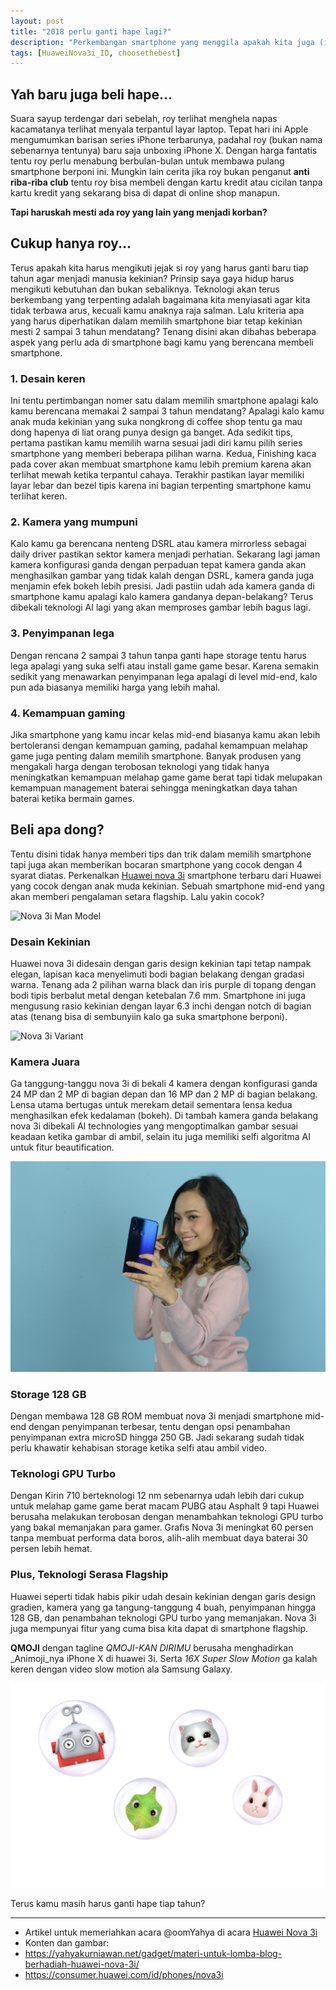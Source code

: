 ```yaml
---
layout: post
title: "2018 perlu ganti hape lagi?"
description: "Perkembangan smartphone yang menggila apakah kita juga (ikutan) menggila?"
tags: [HuaweiNova3i_ID, choosethebest]
---
```

[i3man]: https://raw.githubusercontent.com/edwinlab/blog/master/_assets/images/i3man.JPG "Nova 3i Man Model"
[i3woman]: https://raw.githubusercontent.com/edwinlab/blog/master/_assets/images/i3woman.JPG "Nova 3i Women Model"
[qmoji]: https://raw.githubusercontent.com/edwinlab/blog/master/_assets/images/qmoji.png "Nova 3i QMOJI"
[variant]: https://github.com/edwinlab/blog/blob/master/_assets/images/variant.JPG?raw=true "Nova 3i Variant"

## Yah baru juga beli hape...
Suara sayup terdengar dari sebelah, roy terlihat menghela napas kacamatanya terlihat menyala terpantul layar laptop. Tepat hari ini Apple mengumumkan barisan series iPhone terbarunya, padahal roy (bukan nama sebenarnya tentunya) baru saja unboxing iPhone X. Dengan harga fantatis tentu roy perlu menabung berbulan-bulan untuk membawa pulang smartphone berponi ini. Mungkin lain cerita jika roy bukan penganut __anti riba-riba club__ tentu roy bisa membeli dengan kartu kredit atau cicilan tanpa kartu kredit yang sekarang bisa di dapat di online shop manapun.

__Tapi haruskah mesti ada roy yang lain yang menjadi korban?__

## Cukup hanya roy...
Terus apakah kita harus mengikuti jejak si roy yang harus ganti baru tiap tahun agar menjadi manusia kekinian? Prinsip saya gaya hidup harus mengikuti kebutuhan dan bukan sebaliknya. Teknologi akan terus berkembang yang terpenting adalah bagaimana kita menyiasati agar kita tidak terbawa arus, kecuali kamu anaknya raja salman. Lalu kriteria apa yang harus diperhatikan dalam memilih smartphone biar tetap kekinian mesti 2 sampai 3 tahun mendatang? Tenang disini akan dibahas beberapa aspek yang perlu ada di smartphone bagi kamu yang berencana membeli smartphone.

### 1. Desain keren
Ini tentu pertimbangan nomer satu dalam memilih smartphone apalagi kalo kamu berencana memakai 2 sampai 3 tahun mendatang? Apalagi kalo kamu anak muda kekinian yang suka nongkrong di coffee shop tentu ga mau dong hapenya di liat orang punya design ga banget. Ada sedikit tips, pertama pastikan kamu memilih warna sesuai jadi diri kamu pilih series smartphone yang memberi beberapa pilihan warna. Kedua, Finishing kaca pada cover akan membuat smartphone kamu lebih premium karena akan terlihat mewah ketika terpantul cahaya. Terakhir pastikan layar memiliki layar lebar dan bezel tipis karena ini bagian terpenting smartphone kamu terlihat keren.

### 2. Kamera yang mumpuni
Kalo kamu ga berencana nenteng DSRL atau kamera mirrorless sebagai daily driver pastikan sektor kamera menjadi perhatian. Sekarang lagi jaman kamera konfigurasi ganda dengan perpaduan tepat kamera ganda akan menghasilkan gambar yang tidak kalah dengan DSRL, kamera ganda juga menjamin efek bokeh lebih presisi. Jadi pastiin udah ada kamera ganda di smartphone kamu apalagi kalo kamera gandanya depan-belakang? Terus dibekali teknologi AI lagi yang akan memproses gambar lebih bagus lagi.

### 3. Penyimpanan lega
Dengan rencana 2 sampai 3 tahun tanpa ganti hape storage tentu harus lega apalagi yang suka selfi atau install game game besar. Karena semakin sedikit yang menawarkan penyimpanan lega apalagi di level mid-end, kalo pun ada biasanya memiliki harga yang lebih mahal.

### 4. Kemampuan gaming
Jika smartphone yang kamu incar kelas mid-end biasanya kamu akan lebih bertoleransi dengan kemampuan gaming, padahal kemampuan melahap game juga penting dalam memilih smartphone. Banyak produsen yang mengakali harga dengan terobosan teknologi yang tidak hanya meningkatkan kemampuan melahap game game berat tapi tidak melupakan kemampuan management baterai sehingga meningkatkan daya tahan baterai ketika bermain games.


## Beli apa dong?
Tentu disini tidak hanya memberi tips dan trik dalam memilih smartphone tapi juga akan memberikan bocaran smartphone yang cocok dengan 4 syarat diatas. Perkenalkan [Huawei nova 3i](https://consumer.huawei.com/id/phones/nova3i) smartphone terbaru dari Huawei yang cocok dengan anak muda kekinian. Sebuah smartphone mid-end yang akan memberi pengalaman setara flagship. Lalu yakin cocok?

![Nova 3i Man Model][i3man]

### Desain Kekinian
Huawei nova 3i didesain dengan garis design kekinian tapi tetap nampak elegan, lapisan kaca menyelimuti bodi bagian belakang dengan gradasi warna. Tenang ada 2 pilihan warna black dan iris purple di topang dengan bodi tipis berbalut metal dengan ketebalan 7.6 mm. Smartphone ini juga mengusung rasio kekinian dengan layar 6.3 inchi dengan notch di bagian atas (tenang bisa di sembunyiin kalo ga suka smartphone berponi).

![Nova 3i Variant][variant]

### Kamera Juara
Ga tanggung-tanggu nova 3i di bekali 4 kamera dengan konfigurasi ganda 24 MP dan 2 MP di bagian depan dan 16 MP dan 2 MP di bagian belakang. Lensa utama bertugas untuk merekam detail sementara lensa kedua menghasilkan efek kedalaman (bokeh). Di tambah kamera ganda belakang nova 3i dibekali AI technologies yang mengoptimalkan gambar sesuai keadaan ketika gambar di ambil, selain itu juga memiliki selfi algoritma AI untuk fitur beautification.

![Nova 3i Women Model][i3woman]

### Storage 128 GB
Dengan membawa 128 GB ROM membuat nova 3i menjadi smartphone mid-end dengan penyimpanan terbesar, tentu dengan opsi penambahan penyimpanan extra microSD hingga 250 GB. Jadi sekarang sudah tidak perlu khawatir kehabisan storage ketika selfi atau ambil video.

### Teknologi GPU Turbo
Dengan Kirin 710 berteknologi 12 nm sebenarnya udah lebih dari cukup untuk melahap game game berat macam PUBG atau Asphalt 9 tapi Huawei berusaha melakukan terobosan dengan menambahkan teknologi GPU turbo yang bakal memanjakan para gamer. Grafis Nova 3i meningkat 60 persen tanpa membuat performa data boros, alih-alih membuat daya baterai 30 persen lebih hemat.

### Plus, Teknologi Serasa Flagship
Huawei seperti tidak habis pikir udah desain kekinian dengan garis design gradien, kamera yang ga tangung-tanggung 4 buah, penyimpanan hingga 128 GB, dan penambahan teknologi GPU turbo yang memanjakan. Nova 3i juga mempunyai fitur yang cuma bisa kita dapat di smartphone flagship.

**QMOJI** dengan tagline _QMOJI-KAN DIRIMU_ berusaha menghadirkan _Animoji_nya iPhone X di huawei 3i. Serta _16X Super Slow Motion_ ga kalah keren dengan video slow motion ala Samsung Galaxy.

![QMOJI][qmoji]

Terus kamu masih harus ganti hape tiap tahun?


***
- Artikel untuk memeriahkan acara @oomYahya di acara [Huawei Nova 3i](https://yahyakurniawan.net/gadget/smartphone-impian-kamu-pada-tahun-2018/#more-3347)
- Konten dan gambar:
- https://yahyakurniawan.net/gadget/materi-untuk-lomba-blog-berhadiah-huawei-nova-3i/
- https://consumer.huawei.com/id/phones/nova3i